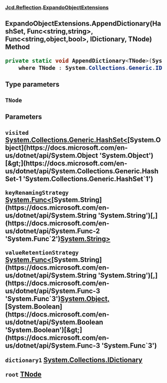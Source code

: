 ### [Jcd.Reflection](Jcd.Reflection.md 'Jcd.Reflection').[ExpandoObjectExtensions](Jcd.Reflection.ExpandoObjectExtensions.md 'Jcd.Reflection.ExpandoObjectExtensions')

## ExpandoObjectExtensions.AppendDictionary<TNode>(HashSet<object>, Func<string,string>, Func<string,object,bool>, IDictionary, TNode) Method

```csharp
private static void AppendDictionary<TNode>(System.Collections.Generic.HashSet<object> visited, System.Func<string,string> keyRenamingStrategy, System.Func<string,object,bool> valueRetentionStrategy, System.Collections.IDictionary dictionary1, TNode root)
    where TNode : System.Collections.Generic.IDictionary<string, object>, new();
```
#### Type parameters

<a name='Jcd.Reflection.ExpandoObjectExtensions.AppendDictionary_TNode_(System.Collections.Generic.HashSet_object_,System.Func_string,string_,System.Func_string,object,bool_,System.Collections.IDictionary,TNode).TNode'></a>

`TNode`
#### Parameters

<a name='Jcd.Reflection.ExpandoObjectExtensions.AppendDictionary_TNode_(System.Collections.Generic.HashSet_object_,System.Func_string,string_,System.Func_string,object,bool_,System.Collections.IDictionary,TNode).visited'></a>

`visited` [System.Collections.Generic.HashSet&lt;](https://docs.microsoft.com/en-us/dotnet/api/System.Collections.Generic.HashSet-1 'System.Collections.Generic.HashSet`1')[System.Object](https://docs.microsoft.com/en-us/dotnet/api/System.Object 'System.Object')[&gt;](https://docs.microsoft.com/en-us/dotnet/api/System.Collections.Generic.HashSet-1 'System.Collections.Generic.HashSet`1')

<a name='Jcd.Reflection.ExpandoObjectExtensions.AppendDictionary_TNode_(System.Collections.Generic.HashSet_object_,System.Func_string,string_,System.Func_string,object,bool_,System.Collections.IDictionary,TNode).keyRenamingStrategy'></a>

`keyRenamingStrategy` [System.Func&lt;](https://docs.microsoft.com/en-us/dotnet/api/System.Func-2 'System.Func`2')[System.String](https://docs.microsoft.com/en-us/dotnet/api/System.String 'System.String')[,](https://docs.microsoft.com/en-us/dotnet/api/System.Func-2 'System.Func`2')[System.String](https://docs.microsoft.com/en-us/dotnet/api/System.String 'System.String')[&gt;](https://docs.microsoft.com/en-us/dotnet/api/System.Func-2 'System.Func`2')

<a name='Jcd.Reflection.ExpandoObjectExtensions.AppendDictionary_TNode_(System.Collections.Generic.HashSet_object_,System.Func_string,string_,System.Func_string,object,bool_,System.Collections.IDictionary,TNode).valueRetentionStrategy'></a>

`valueRetentionStrategy` [System.Func&lt;](https://docs.microsoft.com/en-us/dotnet/api/System.Func-3 'System.Func`3')[System.String](https://docs.microsoft.com/en-us/dotnet/api/System.String 'System.String')[,](https://docs.microsoft.com/en-us/dotnet/api/System.Func-3 'System.Func`3')[System.Object](https://docs.microsoft.com/en-us/dotnet/api/System.Object 'System.Object')[,](https://docs.microsoft.com/en-us/dotnet/api/System.Func-3 'System.Func`3')[System.Boolean](https://docs.microsoft.com/en-us/dotnet/api/System.Boolean 'System.Boolean')[&gt;](https://docs.microsoft.com/en-us/dotnet/api/System.Func-3 'System.Func`3')

<a name='Jcd.Reflection.ExpandoObjectExtensions.AppendDictionary_TNode_(System.Collections.Generic.HashSet_object_,System.Func_string,string_,System.Func_string,object,bool_,System.Collections.IDictionary,TNode).dictionary1'></a>

`dictionary1` [System.Collections.IDictionary](https://docs.microsoft.com/en-us/dotnet/api/System.Collections.IDictionary 'System.Collections.IDictionary')

<a name='Jcd.Reflection.ExpandoObjectExtensions.AppendDictionary_TNode_(System.Collections.Generic.HashSet_object_,System.Func_string,string_,System.Func_string,object,bool_,System.Collections.IDictionary,TNode).root'></a>

`root` [TNode](Jcd.Reflection.ExpandoObjectExtensions.AppendDictionary_TNode.md#Jcd.Reflection.ExpandoObjectExtensions.AppendDictionary_TNode_(System.Collections.Generic.HashSet_object_,System.Func_string,string_,System.Func_string,object,bool_,System.Collections.IDictionary,TNode).TNode 'Jcd.Reflection.ExpandoObjectExtensions.AppendDictionary<TNode>(System.Collections.Generic.HashSet<object>, System.Func<string,string>, System.Func<string,object,bool>, System.Collections.IDictionary, TNode).TNode')